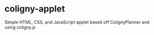 # coligny-applet
Simple HTML, CSS, and JavaScript applet based off ColignyPlanner and using coligny.js
